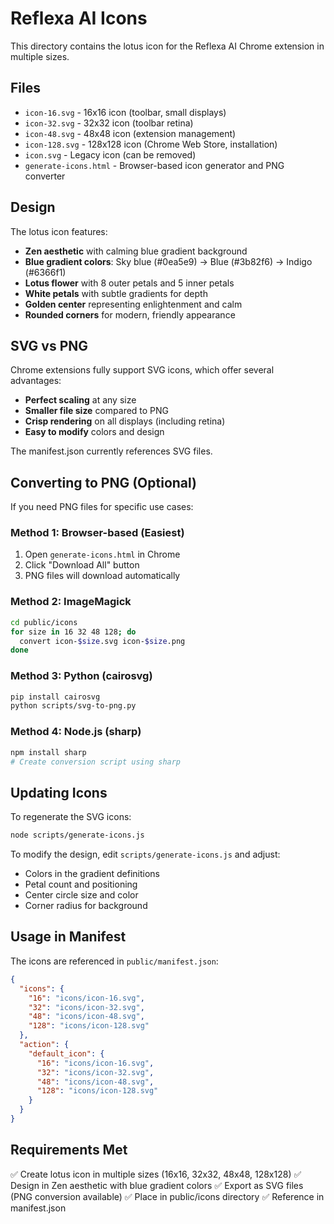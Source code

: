 # Reflexa AI Icons

This directory contains the lotus icon for the Reflexa AI Chrome extension in multiple sizes.

## Files

- `icon-16.svg` - 16x16 icon (toolbar, small displays)
- `icon-32.svg` - 32x32 icon (toolbar retina)
- `icon-48.svg` - 48x48 icon (extension management)
- `icon-128.svg` - 128x128 icon (Chrome Web Store, installation)
- `icon.svg` - Legacy icon (can be removed)
- `generate-icons.html` - Browser-based icon generator and PNG converter

## Design

The lotus icon features:

- **Zen aesthetic** with calming blue gradient background
- **Blue gradient colors**: Sky blue (#0ea5e9) → Blue (#3b82f6) → Indigo (#6366f1)
- **Lotus flower** with 8 outer petals and 5 inner petals
- **White petals** with subtle gradients for depth
- **Golden center** representing enlightenment and calm
- **Rounded corners** for modern, friendly appearance

## SVG vs PNG

Chrome extensions fully support SVG icons, which offer several advantages:

- **Perfect scaling** at any size
- **Smaller file size** compared to PNG
- **Crisp rendering** on all displays (including retina)
- **Easy to modify** colors and design

The manifest.json currently references SVG files.

## Converting to PNG (Optional)

If you need PNG files for specific use cases:

### Method 1: Browser-based (Easiest)

1. Open `generate-icons.html` in Chrome
2. Click "Download All" button
3. PNG files will download automatically

### Method 2: ImageMagick

```bash
cd public/icons
for size in 16 32 48 128; do
  convert icon-$size.svg icon-$size.png
done
```

### Method 3: Python (cairosvg)

```bash
pip install cairosvg
python scripts/svg-to-png.py
```

### Method 4: Node.js (sharp)

```bash
npm install sharp
# Create conversion script using sharp
```

## Updating Icons

To regenerate the SVG icons:

```bash
node scripts/generate-icons.js
```

To modify the design, edit `scripts/generate-icons.js` and adjust:

- Colors in the gradient definitions
- Petal count and positioning
- Center circle size and color
- Corner radius for background

## Usage in Manifest

The icons are referenced in `public/manifest.json`:

```json
{
  "icons": {
    "16": "icons/icon-16.svg",
    "32": "icons/icon-32.svg",
    "48": "icons/icon-48.svg",
    "128": "icons/icon-128.svg"
  },
  "action": {
    "default_icon": {
      "16": "icons/icon-16.svg",
      "32": "icons/icon-32.svg",
      "48": "icons/icon-48.svg",
      "128": "icons/icon-128.svg"
    }
  }
}
```

## Requirements Met

✅ Create lotus icon in multiple sizes (16x16, 32x32, 48x48, 128x128)
✅ Design in Zen aesthetic with blue gradient colors
✅ Export as SVG files (PNG conversion available)
✅ Place in public/icons directory
✅ Reference in manifest.json
